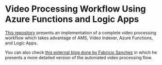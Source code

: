 # Video Processing Workflow Using Azure Functions and Logic Apps

<!-- 
Guidelines on README format: https://review.docs.microsoft.com/help/onboard/admin/samples/concepts/readme-template?branch=master

Guidance on onboarding samples to docs.microsoft.com/samples: https://review.docs.microsoft.com/help/onboard/admin/samples/process/onboarding?branch=master

Taxonomies for products and languages: https://review.docs.microsoft.com/new-hope/information-architecture/metadata/taxonomies?branch=master
-->

[This repository](https://github.com/azureforeducation/demo-videoprocessing) presents an implementation of a complete video processing workflow which takes advantage of AMS, Video Indexer, Azure Functions, and Logic Apps.

You can also check [this external blog done by Fabricio Sanchez](https://fabriciosanchez-en.azurewebsites.net/creating-an-automated-video-processing-flow-in-azure/) in which he presents a more detailed version of the automated video processing flow. 
